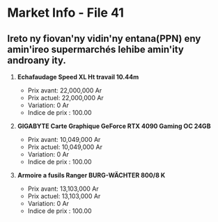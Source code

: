 # Market Info - File 41

## Ireto ny fiovan'ny vidin'ny entana(PPN) eny amin'ireo supermarchés lehibe amin'ity androany ity.

1. **Echafaudage Speed XL Ht travail 10.44m**
   - Prix avant: 22,000,000 Ar
   - Prix actuel: 22,000,000 Ar
   - Variation: 0 Ar
   - Indice de prix : 100.00

2. **GIGABYTE Carte Graphique GeForce RTX 4090 Gaming OC 24GB**
   - Prix avant: 10,049,000 Ar
   - Prix actuel: 10,049,000 Ar
   - Variation: 0 Ar
   - Indice de prix : 100.00

3. **Armoire a fusils Ranger BURG-WÄCHTER 800/8 K**
   - Prix avant: 13,103,000 Ar
   - Prix actuel: 13,103,000 Ar
   - Variation: 0 Ar
   - Indice de prix : 100.00


